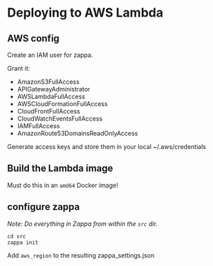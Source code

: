 # Deploying to AWS Lambda

## AWS config
Create an IAM user for zappa.

Grant it:
* AmazonS3FullAccess
* APIGatewayAdministrator
* AWSLambdaFullAccess
* AWSCloudFormationFullAccess
* CloudFrontFullAccess
* CloudWatchEventsFullAccess
* IAMFullAccess
* AmazonRoute53DomainsReadOnlyAccess

Generate access keys and store them in your local ~/.aws/credentials

## Build the Lambda image
Must do this in an `amd64` Docker image!

## configure zappa
_Note: Do everything in Zappa from within the `src` dir._
```
cd src
zappa init
```

Add `aws_region` to the resulting zappa_settings.json

